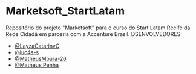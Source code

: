 # Marketsoft_StartLatam
Repositório do projeto "Marketsoft"  para o  curso do  Start Latam Recife da Rede Cidadã em parceria com a Accenture Brasil.
DSENVOLVEDORES:
<ul>
  <li><a href="https://github.com/LayzaCatarinyC">@LayzaCatarinyC</a></li>
  <li><a href="https://github.com/luc4s-s">@luc4s-s</a></li>
  <li><a href="https://github.com/MatheusMoura-26">@MatheusMoura-26</a></li>
   <li><a href="https://github.com/MatheusPenha">@Matheus Penha</a></li>
  
</ul>

